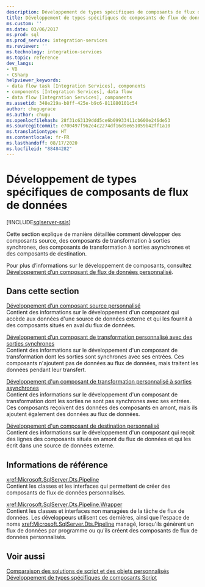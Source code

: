 ```yaml
---
description: Développement de types spécifiques de composants de flux de données
title: Développement de types spécifiques de composants de flux de données | Microsoft Docs
ms.custom: ''
ms.date: 03/06/2017
ms.prod: sql
ms.prod_service: integration-services
ms.reviewer: ''
ms.technology: integration-services
ms.topic: reference
dev_langs:
- VB
- CSharp
helpviewer_keywords:
- data flow task [Integration Services], components
- components [Integration Services], data flow
- data flow [Integration Services], components
ms.assetid: 348e219a-b8ff-425e-b9c6-811880101c54
author: chugugrace
ms.author: chugu
ms.openlocfilehash: 28f31c63139ddd5ce6b09933411cb600e246de53
ms.sourcegitcommit: e700497f962e4c2274df16d9e651059b42ff1a10
ms.translationtype: HT
ms.contentlocale: fr-FR
ms.lasthandoff: 08/17/2020
ms.locfileid: "88484282"
---
```

# <a name="developing-specific-types-of-data-flow-components"></a>Développement de types spécifiques de composants de flux de données

[!INCLUDE[sqlserver-ssis](../../includes/applies-to-version/sqlserver-ssis.md)]


  Cette section explique de manière détaillée comment développer des composants source, des composants de transformation à sorties synchrones, des composants de transformation à sorties asynchrones et des composants de destination.  
  
 Pour plus d’informations sur le développement de composants, consultez [Développement d’un composant de flux de données personnalisé](../../integration-services/extending-packages-custom-objects/data-flow/developing-a-custom-data-flow-component.md).  
  
## <a name="in-this-section"></a>Dans cette section  
 [Développement d’un composant source personnalisé](../../integration-services/extending-packages-custom-objects-data-flow-types/developing-a-custom-source-component.md)  
 Contient des informations sur le développement d'un composant qui accède aux données d'une source de données externe et qui les fournit à des composants situés en aval du flux de données.  
  
 [Développement d’un composant de transformation personnalisé avec des sorties synchrones](../../integration-services/extending-packages-custom-objects-data-flow-types/developing-a-custom-transformation-component-with-synchronous-outputs.md)  
 Contient des informations sur le développement d'un composant de transformation dont les sorties sont synchrones avec ses entrées. Ces composants n'ajoutent pas de données au flux de données, mais traitent les données pendant leur transfert.  
  
 [Développement d'un composant de transformation personnalisé à sorties asynchrones](../../integration-services/extending-packages-custom-objects-data-flow-types/developing-a-custom-transformation-component-with-asynchronous-outputs.md)  
 Contient des informations sur le développement d'un composant de transformation dont les sorties ne sont pas synchrones avec ses entrées. Ces composants reçoivent des données des composants en amont, mais ils ajoutent également des données au flux de données.  
  
 [Développement d'un composant de destination personnalisé](../../integration-services/extending-packages-custom-objects-data-flow-types/developing-a-custom-destination-component.md)  
 Contient des informations sur le développement d'un composant qui reçoit des lignes des composants situés en amont du flux de données et qui les écrit dans une source de données externe.  
  
## <a name="reference"></a>Informations de référence  
 <xref:Microsoft.SqlServer.Dts.Pipeline>  
 Contient les classes et les interfaces qui permettent de créer des composants de flux de données personnalisés.  
  
 <xref:Microsoft.SqlServer.Dts.Pipeline.Wrapper>  
 Contient les classes et interfaces non managées de la tâche de flux de données. Les développeurs utilisent ces dernières, ainsi que l'espace de noms <xref:Microsoft.SqlServer.Dts.Pipeline> managé, lorsqu'ils génèrent un flux de données par programme ou qu'ils créent des composants de flux de données personnalisés.  
  
## <a name="see-also"></a>Voir aussi  
 [Comparaison des solutions de script et des objets personnalisés](../../integration-services/extending-packages-scripting/comparing-scripting-solutions-and-custom-objects.md)   
 [Développement de types spécifiques de composants Script](../../integration-services/extending-packages-scripting-data-flow-script-component-types/developing-specific-types-of-script-components.md)  
  
  
